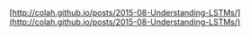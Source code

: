 [http://colah.github.io/posts/2015-08-Understanding-LSTMs/](http://colah.github.io/posts/2015-08-Understanding-LSTMs/)

